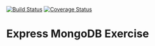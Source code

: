 [![Build Status](https://travis-ci.org/srMarquinho/express-mongodb-api.svg?branch=master)](https://travis-ci.org/srMarquinho/express-mongodb-api)
[![Coverage Status](https://coveralls.io/repos/github/srMarquinho/express-mongodb-api/badge.svg?branch=master)](https://coveralls.io/github/srMarquinho/express-mongodb-api?branch=master)
# Express MongoDB Exercise